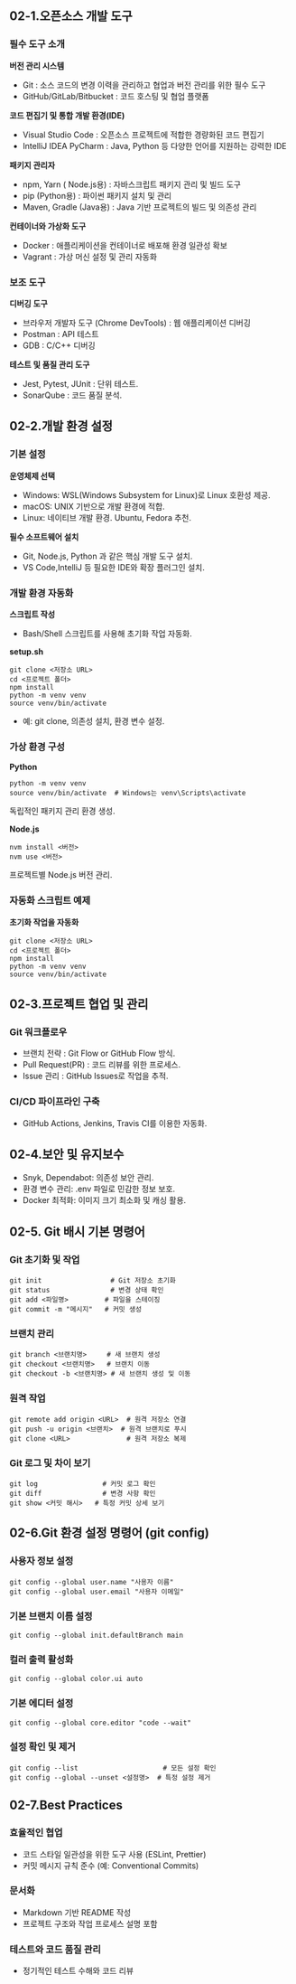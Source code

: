 ## 02-1.오픈소스 개발 도구
### 필수 도구 소개
**버전 관리 시스템**
- Git : 소스 코드의 변경 이력을 관리하고 협업과 버전 관리를 위한 필수 도구
- GitHub/GitLab/Bitbucket : 코드 호스팅 및 협업 플랫폼

**코드 편집기 및 통합 개발 환경(IDE)**
- Visual Studio Code : 오픈소스 프로젝트에 적합한 경량화된 코드 편집기
- IntelliJ IDEA PyCharm : Java, Python 등 다양한 언어를 지원하는 강력한 IDE

**패키지 관리자**
- npm, Yarn ( Node.js용) : 자바스크립트 패키지 관리 및 빌드 도구
- pip (Python용) : 파이썬 패키지 설치 및 관리
- Maven, Gradle (Java용) : Java 기반 프로젝트의 빌드 및 의존성 관리

**컨테이너와 가상화 도구**
- Docker : 애플리케이션을 컨테이너로 배포해 환경 일관성 확보
- Vagrant : 가상 머신 설정 및 관리 자동화

### 보조 도구
**디버깅 도구**
- 브라우저 개발자 도구 (Chrome DevTools) : 웹 애플리케이션 디버깅
- Postman : API 테스트
- GDB : C/C++ 디버깅

**테스트 및 품질 관리 도구**
- Jest, Pytest, JUnit : 단위 테스트.
- SonarQube : 코드 품질 분석.

## 02-2.개발 환경 설정
### 기본 설정
**운영체제 선택**
- Windows: WSL(Windows Subsystem for Linux)로 Linux 호환성 제공.
- macOS: UNIX 기반으로 개발 환경에 적합.
- Linux: 네이티브 개발 환경. Ubuntu, Fedora 추천.   

**필수 소프트웨어 설치**
- Git, Node.js, Python 과 같은 핵심 개발 도구 설치.
- VS Code,IntelliJ 등 필요한 IDE와 확장 플러그인 설치.

### 개발 환경 자동화
**스크립트 작성**
- Bash/Shell 스크립트를 사용해 초기화 작업 자동화.

**setup.sh**
```
git clone <저장소 URL>
cd <프로젝트 폴더>
npm install
python -m venv venv
source venv/bin/activate
```

- 예: git clone, 의존성 설치, 환경 변수 설정.

### 가상 환경 구성
**Python**

```
python -m venv venv
source venv/bin/activate  # Windows는 venv\Scripts\activate
```

독립적인 패키지 관리 환경 생성.

**Node.js**

```
nvm install <버전>
nvm use <버전>
```

프로젝트별 Node.js 버전 관리.

### 자동화 스크립트 예제
**초기화 작업을 자동화**
```
git clone <저장소 URL>
cd <프로젝트 폴더>
npm install
python -m venv venv
source venv/bin/activate
```

## 02-3.프로젝트 협업 및 관리
### Git 워크플로우
- 브랜치 전략 : Git Flow or GitHub Flow 방식.
- Pull Request(PR) : 코드 리뷰를 위한 프로세스.
- Issue 관리 : GitHub Issues로 작업을 추적.
### CI/CD 파이프라인 구축
- GitHub Actions, Jenkins, Travis CI를 이용한 자동화.

## 02-4.보안 및 유지보수
- Snyk, Dependabot: 의존성 보안 관리.
- 환경 변수 관리: .env 파일로 민감한 정보 보호.
- Docker 최적화: 이미지 크기 최소화 및 캐싱 활용.

## 02-5. Git 배시 기본 명령어
### Git 초기화 및 작업
```
git init                 # Git 저장소 초기화
git status               # 변경 상태 확인
git add <파일명>         # 파일을 스테이징
git commit -m "메시지"   # 커밋 생성
```

### 브랜치 관리
```
git branch <브랜치명>     # 새 브랜치 생성
git checkout <브랜치명>   # 브랜치 이동
git checkout -b <브랜치명> # 새 브랜치 생성 및 이동
```

### 원격 작업
```
git remote add origin <URL>  # 원격 저장소 연결
git push -u origin <브랜치>  # 원격 브랜치로 푸시
git clone <URL>              # 원격 저장소 복제
```

### Git 로그 및 차이 보기
```
git log                # 커밋 로그 확인
git diff               # 변경 사항 확인
git show <커밋 해시>   # 특정 커밋 상세 보기
```

## 02-6.Git 환경 설정 명령어 (git config)
### 사용자 정보 설정
```
git config --global user.name "사용자 이름"
git config --global user.email "사용자 이메일"
```

### 기본 브랜치 이름 설정
```
git config --global init.defaultBranch main
```

### 컬러 출력 활성화
```
git config --global color.ui auto
```

### 기본 에디터 설정
```
git config --global core.editor "code --wait"
```

### 설정 확인 및 제거
```
git config --list                     # 모든 설정 확인
git config --global --unset <설정명>  # 특정 설정 제거
```

## 02-7.Best Practices
### 효율적인 협업
- 코드 스타일 일관성을 위한 도구 사용 (ESLint, Prettier)
- 커밋 메시지 규칙 준수 (예: Conventional Commits)
### 문서화
- Markdown 기반 README 작성
- 프로젝트 구조와 작업 프로세스 설명 포함
### 테스트와 코드 품질 관리
- 정기적인 테스트 수해와 코드 리뷰
